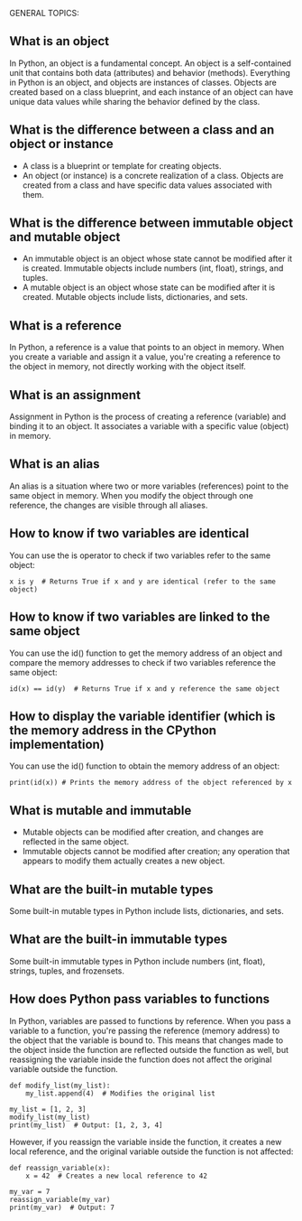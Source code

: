 GENERAL TOPICS:

## What is an object

In Python, an object is a fundamental concept. An object is a self-contained unit that contains both data (attributes) and behavior (methods). Everything in Python is an object, and objects are instances of classes. Objects are created based on a class blueprint, and each instance of an object can have unique data values while sharing the behavior defined by the class.

## What is the difference between a class and an object or instance

- A class is a blueprint or template for creating objects.
- An object (or instance) is a concrete realization of a class. Objects are created from a class and have specific data values associated with them.

## What is the difference between immutable object and mutable object

- An immutable object is an object whose state cannot be modified after it is created. Immutable objects include numbers (int, float), strings, and tuples.
- A mutable object is an object whose state can be modified after it is created. Mutable objects include lists, dictionaries, and sets.

## What is a reference

In Python, a reference is a value that points to an object in memory. When you create a variable and assign it a value, you're creating a reference to the object in memory, not directly working with the object itself.

## What is an assignment

Assignment in Python is the process of creating a reference (variable) and binding it to an object. It associates a variable with a specific value (object) in memory.

## What is an alias

An alias is a situation where two or more variables (references) point to the same object in memory. When you modify the object through one reference, the changes are visible through all aliases.

## How to know if two variables are identical

You can use the is operator to check if two variables refer to the same object:

    x is y  # Returns True if x and y are identical (refer to the same object)

## How to know if two variables are linked to the same object

You can use the id() function to get the memory address of an object and compare the memory addresses to check if two variables reference the same object:

    id(x) == id(y)  # Returns True if x and y reference the same object

## How to display the variable identifier (which is the memory address in the CPython implementation)

You can use the id() function to obtain the memory address of an object:

    print(id(x)) # Prints the memory address of the object referenced by x

## What is mutable and immutable

- Mutable objects can be modified after creation, and changes are reflected in the same object.
- Immutable objects cannot be modified after creation; any operation that appears to modify them actually creates a new object.

## What are the built-in mutable types

Some built-in mutable types in Python include lists, dictionaries, and sets.

## What are the built-in immutable types

Some built-in immutable types in Python include numbers (int, float), strings, tuples, and frozensets.

## How does Python pass variables to functions

In Python, variables are passed to functions by reference. When you pass a variable to a function, you're passing the reference (memory address) to the object that the variable is bound to. This means that changes made to the object inside the function are reflected outside the function as well, but reassigning the variable inside the function does not affect the original variable outside the function.

    def modify_list(my_list):
        my_list.append(4)  # Modifies the original list

    my_list = [1, 2, 3]
    modify_list(my_list)
    print(my_list)  # Output: [1, 2, 3, 4]

However, if you reassign the variable inside the function, it creates a new local reference, and the original variable outside the function is not affected:

    def reassign_variable(x):
        x = 42  # Creates a new local reference to 42

    my_var = 7
    reassign_variable(my_var)
    print(my_var)  # Output: 7
